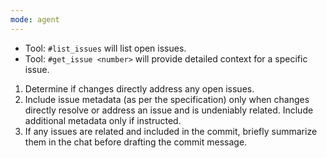 ```yaml
---
mode: agent
---
```


- Tool: `#list_issues` will list open issues.
- Tool: `#get_issue <number>` will provide detailed context for a specific issue.
1. Determine if changes directly address any open issues.
2. Include issue metadata (as per the specification) only when changes directly resolve or address an issue
   and is undeniably related.
   Include additional metadata only if instructed.
3. If any issues are related and included in the commit,
   briefly summarize them in the chat before drafting the commit message.
